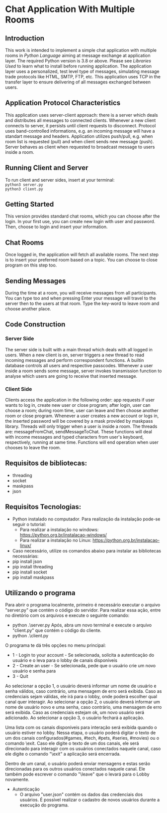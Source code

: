 # Chat Application With Multiple Rooms

## Introduction

This work is intended to implement a simple chat application with multiple rooms in *Python Language* aiming at message exchange at application layer. The required Python version is 3.8 or above. Please see *Libraries Used* to learn what to install before running application. The application layer uses a personalized, test level type of messages, simulating message trade protocols like HTML, SMTP, FTP, etc. This application uses TCP in the transfer layer to ensure delivering of all messages exchanged between users.

## Application Protocol Characteristics

This application uses server-client approach: there is a server which deals and distributes all messages to connected clients. Whenever a new client connects to server, it persists until client requests to disconnect. Protocol uses band-controlled informations, e.g. an incoming message will have a standart message and headers. Application utilizes push/pull, e.g. when room list is requested (pull) and when client sends new message (push). Server behaves as client when requested to broadcast message to users inside a room.

## Running Client and Server

To run client and server sides, insert at your terminal:
<br>
`python3 server.py`
<br>
`python3 client.py`

## Getting Started

This version provides standard chat rooms, which you can choose after the login. In your first use, you can create new login with user and password. Then, choose to login and insert your information.

## Chat Rooms

Once logged in, the application will fetch all available rooms. The next step is to insert your preferred room based on a topic. You can choose to close program on this step too.

## Sending Messages

During the time at a room, you will receive messages from all participants. You can type too and when pressing Enter your message will travel to the server then to the users at that room. Type the key-word to leave room and choose another place.

## Code Construction

### Server Side

The server side is built with a main thread which deals with all logged in users. When a new client is on, server triggers a new thread to read incoming messages and perform correspondent functions. A builtin database controls all users and respective passcodes. Whenever a user inside a room sends some message, server invokes transmission function to analyse which users are going to receive that inserted message.

### Client Side

Clients access the application in the following order: app requests if user wants to log in, create new user or close program; after login, user can choose a room; during room time, user can leave and then choose another room or close program. Whenever a user creates a new account or logs in, the inserted password will be covered by a mask provided by maskpass library. Threads will only trigger when a user is inside a room. The threads are: messageFromChat, sendMessageToChat. These functions will deal with income messages and typed characters from user's keyboard, respectively, running at same time. Functions will end operation when user chooses to leave the room.


## Requisitos de bibliotecas:
* threading
* socket
* maskpass
* json


## Requisitos Tecnologias:

* Python instalado no computador. Para realização da instalação pode-se seguir o tutorial: 
  * Para realizar a instalação no windows: https://python.org.br/instalacao-windows/
  * Para realizar a instalação no Linux: https://python.org.br/instalacao-linux/
 * Caso necessário, utilize os comandos abaixo para instalar as bibliotecas necessárias:
  * pip install json
  * pip install threading
  * pip install socket
  * pip install maskpass

## Utilizando o programa

Para abrir o programa localmente, primeiro é necessário executar o arquivo "server.py" que contém o código do servidor. 
Para realizar essa ação, entre no diretório com os arquivos e execute o seguinte comando: 
* python .\server.py
Após, abra um novo terminal e execute o arquivo "client.py" que contém o código do cliente.
* python .\client.py

O programa te dá três opções no menu principal: 
* 1 - Login to your account - Se selecionada, solicita a autenticação do usuário e o leva para o lobby de canais disponíveis
* 2 - Create an user - Se selecionada, pede que o usuário crie um novo usuário e senha para 
* 3 - Quit

Ao selecionar a opção 1, o usuário deverá informar um nome de usuário e senha válidos, caso contrário, uma mensagem de erro será exibida. Caso as credenciais sejam válidas, ele irá para o lobby, onde poderá escolher qual canal quer interagir.
Ao selecionar a opção 2, o usuário deverá informar um nome de usuário novo e uma senha, caso contrário, uma mensagem de erro será exibida. Caso as credenciais estejam ok, um novo usuário será adicionado.
Ao selecionar a opção 3, o usuário fechará a aplicação.

Uma lista com os canais disponíveis para interação será exibida quando o usuário estiver no lobby. 
Nessa etapa, o usuário poderá digitar o texto de um dos canais configurados(#games, #tech, #pets, #series, #movies) ou o comando \exit. 
Caso ele digite o texto de um dos canais, ele será direcionado para interagir com os usuários conectados naquele canal, caso ele digite o comando "\exit" a aplicação será encerrada.

Dentro de um canal, o usuário poderá enviar mensagens e estas serão direcionadas para os outros usuários conectados naquele canal. Ele também pode escrever o comando "\leave" que o levará para o Lobby novamente.
* Autenticação
  * O arquivo "user.json" contém os dados das credenciais dos usuários. É possível realizar o cadastro de novos usuários durante a execução do programa.

